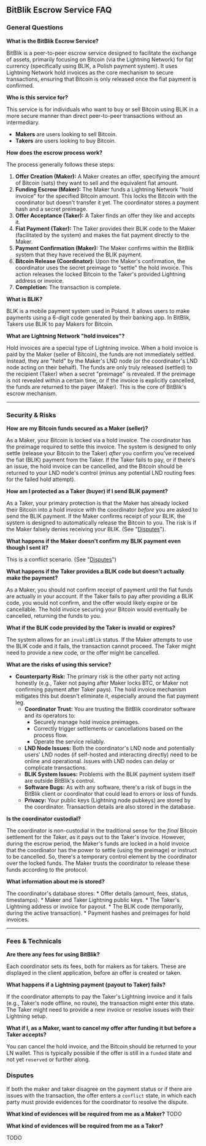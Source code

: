 ## BitBlik Escrow Service FAQ

### General Questions

**What is the BitBlik Escrow Service?**

BitBlik is a peer-to-peer escrow service designed to facilitate the exchange of assets, primarily focusing on Bitcoin (via the Lightning Network) for fiat currency (specifically using BLIK, a Polish payment system). It uses Lightning Network hold invoices as the core mechanism to secure transactions, ensuring that Bitcoin is only released once the fiat payment is confirmed.

**Who is this service for?**

This service is for individuals who want to buy or sell Bitcoin using BLIK in a more secure manner than direct peer-to-peer transactions without an intermediary.
- **Makers** are users looking to sell Bitcoin.
- **Takers** are users looking to buy Bitcoin.

**How does the escrow process work?**

The process generally follows these steps:
1.  **Offer Creation (Maker):** A Maker creates an offer, specifying the amount of Bitcoin (sats) they want to sell and the equivalent fiat amount.
2.  **Funding Escrow (Maker):** The Maker funds a Lightning Network "hold invoice" for the specified Bitcoin amount. This locks the Bitcoin with the coordinator but doesn't transfer it yet. The coordinator stores a payment hash and a secret preimage.
3.  **Offer Acceptance (Taker):** A Taker finds an offer they like and accepts it.
4.  **Fiat Payment (Taker):** The Taker provides their BLIK code to the Maker (facilitated by the system) and makes the fiat payment directly to the Maker.
5.  **Payment Confirmation (Maker):** The Maker confirms within the BitBlik system that they have received the BLIK payment.
6.  **Bitcoin Release (Coordinator):** Upon the Maker's confirmation, the coordinator uses the secret preimage to "settle" the hold invoice. This action releases the locked Bitcoin to the Taker's provided Lightning address or invoice.
7.  **Completion:** The transaction is complete.

**What is BLIK?**

BLIK is a mobile payment system used in Poland. It allows users to make payments using a 6-digit code generated by their banking app. In BitBlik, Takers use BLIK to pay Makers for Bitcoin.

**What are Lightning Network "hold invoices"?**

Hold invoices are a special type of Lightning invoice. When a hold invoice is paid by the Maker (seller of Bitcoin), the funds are not immediately settled. Instead, they are "held" by the Maker's LND node (or the coordinator's LND node acting on their behalf). The funds are only truly released (settled) to the recipient (Taker) when a secret "preimage" is revealed. If the preimage is not revealed within a certain time, or if the invoice is explicitly cancelled, the funds are returned to the payer (Maker). This is the core of BitBlik's escrow mechanism.

---

### Security & Risks

**How are my Bitcoin funds secured as a Maker (seller)?**

As a Maker, your Bitcoin is locked via a hold invoice. The coordinator has the preimage required to settle this invoice. The system is designed to only settle (release your Bitcoin to the Taker) *after* you confirm you've received the fiat (BLIK) payment from the Taker. If the Taker fails to pay, or if there's an issue, the hold invoice can be cancelled, and the Bitcoin should be returned to your LND node's control (minus any potential LND routing fees for the failed hold attempt).

**How am I protected as a Taker (buyer) if I send BLIK payment?**

As a Taker, your primary protection is that the Maker has already locked their Bitcoin into a hold invoice with the coordinator *before* you are asked to send the BLIK payment. If the Maker confirms receipt of your BLIK, the system is designed to automatically release the Bitcoin to you. The risk is if the Maker falsely denies receiving your BLIK. (See "[Disputes](#disputes)").

**What happens if the Maker doesn't confirm my BLIK payment even though I sent it?**

This is a conflict scenario.
(See "[Disputes](#disputes)")

**What happens if the Taker provides a BLIK code but doesn't actually make the payment?**

As a Maker, you should not confirm receipt of payment until the fiat funds are actually in your account. If the Taker fails to pay after providing a BLIK code, you would not confirm, and the offer would likely expire or be cancellable. The hold invoice securing your Bitcoin would eventually be cancelled, returning the funds to you.

**What if the BLIK code provided by the Taker is invalid or expires?**

The system allows for an `invalidBlik` status. If the Maker attempts to use the BLIK code and it fails, the transaction cannot proceed. The Taker might need to provide a new code, or the offer might be cancelled.

**What are the risks of using this service?**

*   **Counterparty Risk:** The primary risk is the other party not acting honestly (e.g., Taker not paying after Maker locks BTC, or Maker not confirming payment after Taker pays). The hold invoice mechanism mitigates this but doesn't eliminate it, especially around the fiat payment leg.
    *   **Coordinator Trust:** You are trusting the BitBlik coordinator software and its operators to:
        *   Securely manage hold invoice preimages.
        *   Correctly trigger settlements or cancellations based on the process flow.
        *   Operate the service reliably.
    *   **LND Node Issues:** Both the coordinator's LND node and potentially users' LND nodes (if self-hosted and interacting directly) need to be online and operational. Issues with LND nodes can delay or complicate transactions.
    *   **BLIK System Issues:** Problems with the BLIK payment system itself are outside BitBlik's control.
    *   **Software Bugs:** As with any software, there's a risk of bugs in the BitBlik client or coordinator that could lead to errors or loss of funds.
    *   **Privacy:** Your public keys (Lightning node pubkeys) are stored by the coordinator. Transaction details are also stored in the database.

**Is the coordinator custodial?**

The coordinator is non-custodial in the traditional sense for the *final* Bitcoin settlement for the Taker, as it pays out to the Taker's invoice. However, during the escrow period, the Maker's funds are locked in a hold invoice that the coordinator has the power to settle (using the preimage) or instruct to be cancelled. So, there's a temporary control element by the coordinator over the locked funds. The Maker trusts the coordinator to release these funds according to the protocol.

**What information about me is stored?**

The coordinator's database stores:
    *   Offer details (amount, fees, status, timestamps).
    *   Maker and Taker Lightning public keys.
    *   The Taker's Lightning address or invoice for payout.
    *   The BLIK code (temporarily, during the active transaction).
    *   Payment hashes and preimages for hold invoices.

---

### Fees & Technicals

**Are there any fees for using BitBlik?**

Each coordinator sets its fees, both for makers as for takers. These are displayed in the client application, before an offer is created or taken.

**What happens if a Lightning payment (payout to Taker) fails?**

If the coordinator attempts to pay the Taker's Lightning invoice and it fails (e.g., Taker's node offline, no route), the transaction might enter this state. The Taker might need to provide a new invoice or resolve issues with their Lightning setup.

**What if I, as a Maker, want to cancel my offer after funding it but before a Taker accepts?**

You can cancel the hold invoice, and the Bitcoin should be returned to your LN wallet. This is typically possible if the offer is still in a `funded` state and not yet `reserved` or further along.

### Disputes

If both the maker and taker disagree on the payment status or if there are issues with the transaction, the offer enters a `conflict` state, in which each party must provide evidences for the coordinator to resolve the dispute.

**What kind of evidences will be required from me as a Maker?**
TODO

**What kind of evidences will be required from me as a Taker?**

TODO

